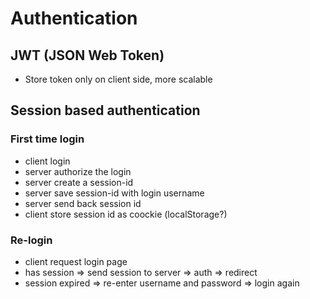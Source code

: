 # Authentication

## JWT (JSON Web Token)

- Store token only on client side, more scalable

## Session based authentication

### First time login

- client login
- server authorize the login
- server create a session-id
- server save session-id with login username
- server send back session id
- client store session id as coockie (localStorage?)

### Re-login

- client request login page
- has session => send session to server => auth => redirect
- session expired => re-enter username and password => login again
